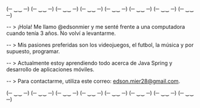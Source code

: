 
(─ ‿‿ ─) (─ ‿‿ ─) (─ ‿‿ ─) (─ ‿‿ ─) (─ ‿‿ ─) (─ ‿‿ ─) (─ ‿‿ ─) (─ ‿‿ ─)

-- > ¡Hola! Me llamo @edsonmier y me senté frente a una computadora cuando tenía 3 años. No volví a levantarme.

-- > Mis pasiones preferidas son los videojuegos, el futbol, la música y por supuesto, programar.

-- > Actualmente estoy aprendiendo todo acerca de Java Spring y desarrollo de aplicaciones móviles.

-- > Para contactarme, utiliza este correo: edson.mier28@gmail.com.

(─ ‿‿ ─) (─ ‿‿ ─) (─ ‿‿ ─) (─ ‿‿ ─) (─ ‿‿ ─) (─ ‿‿ ─) (─ ‿‿ ─) (─ ‿‿ ─)

